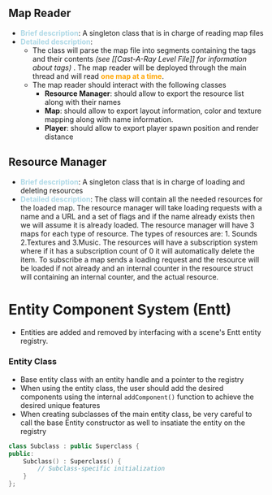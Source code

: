 ## Map Reader
- <b style="color:lightblue">Brief description</b>: A singleton class that is in charge of reading map files
- <b style="color:lightblue">Detailed description</b>:
	- The class will parse the map file into segments containing the tags and their contents _(see [[Cast-A-Ray Level File]] for information about tags)_ . The map reader will be deployed through the main thread and will read <b style="color:orange">one map at a time</b>.
	- The map reader should interact with the following classes
		- **Resource Manager**: should allow to export the resource list along with their names
		- **Map**: should allow to export layout information, color and texture mapping along with name information.
		- **Player**: should allow to export player spawn position and render distance
## Resource Manager
- <b style="color:lightblue">Brief description</b>: A singleton class that is in charge of loading and deleting resources
- <b style="color:lightblue">Detailed description</b>: The class will contain all the needed resources for the loaded map. The resource manager will take loading requests with a name and a URL and a set of flags and if the name already exists then we will assume it is already loaded. The resource manager will have 3 maps for each type of resource. The types of resources are: 1. Sounds 2.Textures and 3.Music. The resources will have a subscription system where if it has a subscription count of 0 it will automatically delete the item. To subscribe a map sends a loading request and the resource will be loaded if not already and an internal counter in the resource struct will containing an internal counter, and the actual resource. 
# Entity Component System (Entt)
- Entities are added and removed by interfacing with a scene's Entt entity registry.
### Entity Class
- Base entity class with an entity handle and a pointer to the registry
- When using the entity class, the user should add the desired components using the internal `addComponent()` function to achieve the desired unique features
- When creating subclasses of the main entity class, be very careful to call the base Entity constructor as well to insatiate the entity on the registry
```c++
class Subclass : public Superclass {
public:
    Subclass() : Superclass() {
        // Subclass-specific initialization
    }
};
```
